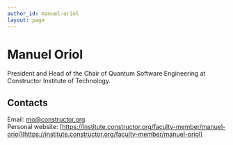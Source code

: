 ```yaml
---
author_id: manuel-oriol
layout: page
---
```

# Manuel Oriol
President and Head of the Chair of Quantum Software Engineering at Constructor Institute of Technology.

## Contacts
Email: [mo@constructor.org](mo@constructor.org). <br>
Personal website: [https://institute.constructor.org/faculty-member/manuel-oriol](https://institute.constructor.org/faculty-member/manuel-oriol)